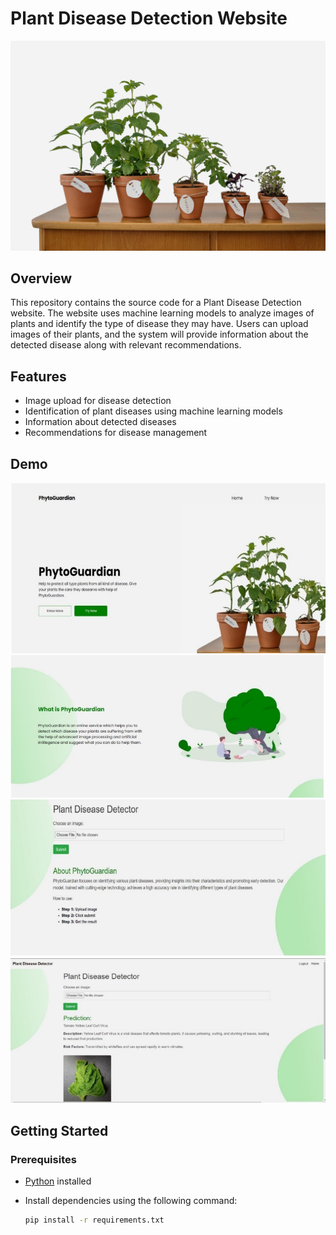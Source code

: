 # Plant Disease Detection Website

![Plant Disease Detection](static/assets/plants.jpeg)

## Overview

This repository contains the source code for a Plant Disease Detection website. The website uses machine learning models to analyze images of plants and identify the type of disease they may have. Users can upload images of their plants, and the system will provide information about the detected disease along with relevant recommendations.

## Features

- Image upload for disease detection
- Identification of plant diseases using machine learning models
- Information about detected diseases
- Recommendations for disease management

## Demo

![Demo Image 1](img/img1.jpg)
![Demo Image 2](img/img2.jpg)
![Demo Image 3](img/img3.jpg)
![Demo Image 4](img/img4.jpg)



## Getting Started

### Prerequisites

- [Python](https://www.python.org/) installed
- Install dependencies using the following command:

  ```bash
  pip install -r requirements.txt
